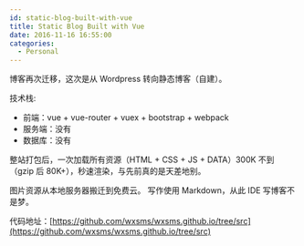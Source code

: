 ```yaml
---
id: static-blog-built-with-vue
title: Static Blog Built with Vue
date: 2016-11-16 16:55:00
categories:
  - Personal
---
```


博客再次迁移，这次是从 Wordpress 转向静态博客（自建）。

技术栈:

* 前端：vue + vue-router + vuex + bootstrap + webpack
* 服务端：没有
* 数据库：没有

整站打包后，一次加载所有资源（HTML + CSS + JS + DATA）300K 不到（gzip 后 80K+），秒速渲染，与先前真的是天差地别。

图片资源从本地服务器搬迁到免费云。 写作使用 Markdown，从此 IDE 写博客不是梦。

代码地址：[https://github.com/wxsms/wxsms.github.io/tree/src](https://github.com/wxsms/wxsms.github.io/tree/src)
